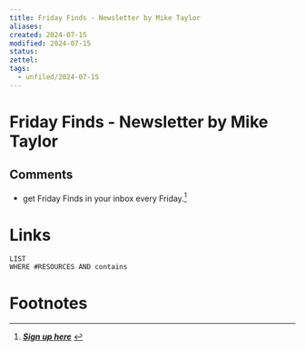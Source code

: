 ```yaml
---
title: Friday Finds - Newsletter by Mike Taylor
aliases: 
created: 2024-07-15
modified: 2024-07-15
status: 
zettel: 
tags:
  - unfiled/2024-07-15
---
```

# Friday Finds - Newsletter by Mike Taylor
## Comments
- get Friday Finds in your inbox every Friday.[^1]
# Links
```dataview
LIST
WHERE #RESOURCES AND contains
```
# Footnotes

[^1]: _**[Sign up here](https://miketaylor.beehiiv.com/)**_ 